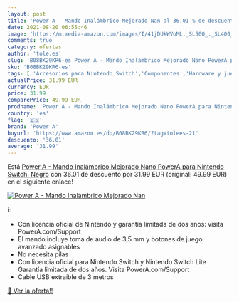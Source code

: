```yaml
---
layout: post
title: 'Power A - Mando Inalámbrico Mejorado Nan al 36.01 % de descuento'
date: 2021-08-20 06:55:46
image: 'https://m.media-amazon.com/images/I/41jDUkWVoML._SL500_._SL400_.jpg'
comments: true
category: ofertas
author: 'tole.es'
slug: 'B08BK29KR6-es Power A - Mando Inalámbrico Mejorado Nano PowerA para...'
sku: 'B08BK29KR6-es'
tags: [ 'Accesorios para Nintendo Switch','Componentes','Hardware y juegos para Nintendo Switch','Informática','Mandos para Nintendo Switch','Videojuegos','nintendo','power a', ]
actualPrice: 31.99 EUR
currency: EUR
price: 31.99
comparePrice: 49.99 EUR
prodname: 'Power A - Mando Inalámbrico Mejorado Nano PowerA para Nintendo Switch. Negro'
country: 'es'
flag: '🇪🇸'
brand: 'Power A'
buyurl: 'https://www.amazon.es/dp/B08BK29KR6/?tag=tolees-21'
descuento: '36.01'
average: '31.99'
---
```


Está [Power A - Mando Inalámbrico Mejorado Nano PowerA para Nintendo Switch. Negro](https://www.amazon.es/dp/B08BK29KR6/?tag=tolees-21) con 36.01 de descuento por 31.99 EUR (original: 49.99 EUR) en el siguiente enlace!

[![Power A - Mando Inalámbrico Mejorado Nan](https://m.media-amazon.com/images/I/41jDUkWVoML._SL500_._SL400_.jpg)](https://www.amazon.es/dp/B08BK29KR6/?tag=tolees-21)

ℹ️:

- Con licencia oficial de Nintendo y garantía limitada de dos años: visita PowerA.com/Support
- El mando incluye toma de audio de 3,5 mm y botones de juego avanzado asignables
- No necesita pilas
- Con licencia oficial para Nintendo Switch y Nintendo Switch Lite Garantía limitada de dos años. Visita PowerA.com/Support
- Cable USB extraíble de 3 metros

[🛒 Ver la oferta!!](https://www.amazon.es/dp/B08BK29KR6/?tag=tolees-21)
